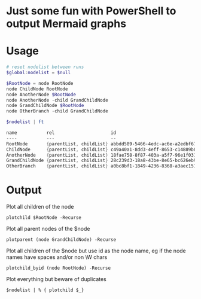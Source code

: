 # Just some fun with PowerShell to output Mermaid graphs

# Usage
```PowerShell
# reset nodelist between runs
$global:nodelist = $null

$RootNode = node RootNode 
node ChildNode RootNode
node AnotherNode $RootNode
node AnotherNode -child GrandChildNode
node GrandChildNode $RootNode
node OtherBranch -child GrandChildNode

$nodelist | ft

name           rel                     id                                   Child                                    Parent                              
----           ---                     --                                   -----                                    ------                              
RootNode       {parentList, childList} abbdd589-5466-4edc-ac6e-a2edbf67cfdf {ChildNode, AnotherNode, GrandChildNode}                                     
ChildNode      {parentList, childList} c49a40a1-8dd3-4eff-8653-c14889b8e900                                          RootNode                            
AnotherNode    {parentList, childList} 18fae758-8f87-403a-a5f7-96e1f0316fc4 GrandChildNode                           RootNode                            
GrandChildNode {parentList, childList} 28c239d3-18a8-43be-8e65-bc626eb98411                                          {AnotherNode, RootNode, OtherBranch}
OtherBranch    {parentList, childList} a0bc8bf1-1849-4236-8368-a3aec15159d9 GrandChildNode                                                               

```
# Output
Plot all children of the node
```
plotchild $RootNode -Recurse
```
Plot all parent nodes of the $node
```
plotparent (node GrandChildNode) -Recurse
```
Plot all children of the $node but use id as the node name, eg if the node names have spaces and/or non \W chars
```
plotchild_byid (node RootNode) -Recurse
```
Plot everything but beware of duplicates
```
$nodelist | % { plotchild $_}
```
